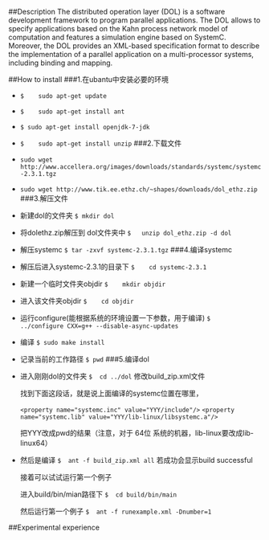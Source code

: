 ##Description
The distributed operation layer (DOL) is a software development framework to program parallel applications. The DOL allows to specify applications based on the Kahn process network model of computation and features a simulation engine based on SystemC. Moreover, the DOL provides an XML-based specification format to describe the implementation of a parallel application on a multi-processor systems, including binding and mapping.

##How to install
###1.在ubantu中安装必要的环境
* `$	sudo apt-get update`
* `$	sudo apt-get install ant`
* `$ sudo apt-get install openjdk-7-jdk`
* `$	sudo apt-get install unzip`
###2.下载文件
* `sudo wget http://www.accellera.org/images/downloads/standards/systemc/systemc-2.3.1.tgz`
* `sudo wget http://www.tik.ee.ethz.ch/~shapes/downloads/dol_ethz.zip`
###3.解压文件
* 新建dol的文件夹  `$	mkdir dol`
* 将dolethz.zip解压到 dol文件夹中  `$	unzip dol_ethz.zip -d dol`
* 解压systemc  `$	tar -zxvf systemc-2.3.1.tgz`
###4.编译systemc
* 解压后进入systemc-2.3.1的目录下
      `$	cd systemc-2.3.1`
* 新建一个临时文件夹objdir
      `$	mkdir objdir`
* 进入该文件夹objdir
      `$	cd objdir`
* 运行configure(能根据系统的环境设置一下参数，用于编译)
      `$	../configure CXX=g++ --disable-async-updates`
* 编译
 `$	sudo make install`
* 记录当前的工作路径
 `$	pwd`
###5.编译dol
* 进入刚刚dol的文件夹
`$	cd ../dol`  修改build_zip.xml文件
       
	找到下面这段话，就是说上面编译的systemc位置在哪里，

     `<property name="systemc.inc" value="YYY/include"/>`
     `<property name="systemc.lib" value="YYY/lib-linux/libsystemc.a"/>`

     把YYY改成pwd的结果（注意，对于  64位 系统的机器，lib-linux要改成lib-linux64）
* 然后是编译
`$	ant -f build_zip.xml all` 若成功会显示build successful

     接着可以试试运行第一个例子

    进入build/bin/mian路径下
`$	cd build/bin/main`

     然后运行第一个例子
`$	ant -f runexample.xml -Dnumber=1`



##Experimental experience